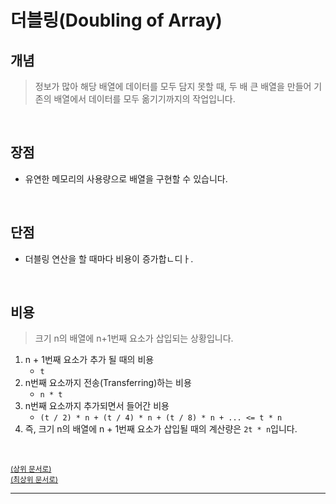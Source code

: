 # 더블링(Doubling of Array)
## 개념
> 정보가 많아 해당 배열에 데이터를 모두 담지 못할 때, 두 배 큰 배열을 만들어 기존의 배열에서 데이터를 모두 옮기기까지의 작업입니다.

<br>

## 장점
- 유연한 메모리의 사용량으로 배열을 구현할 수 있습니다.

<br>

## 단점
- 더블링 연산을 할 때마다 비용이 증가합ㄴ디ㅏ.

<br>

## 비용
> 크기 n의 배열에 n+1번째 요소가 삽입되는 상황입니다.


1. n + 1번째 요소가 추가 될 때의 비용
   - `t`
2. n번째 요소까지 전송(Transferring)하는 비용
   - `n * t`
3. n번째 요소까지 추가되면서 들어간 비용
   - `(t / 2) * n + (t / 4) * n + (t / 8) * n + ... <= t * n`
4. 즉, 크기 n의 배열에 n + 1번째 요소가 삽입될 때의 계산량은 `2t * n`입니다.

<br>

<sup>[(상위 문서로)](https://github.com/InSeong-So/IT-Note/blob/master/chapter07-%EC%9E%90%EB%A3%8C%EA%B5%AC%EC%A1%B0%EC%99%80_%EC%95%8C%EA%B3%A0%EB%A6%AC%EC%A6%98/README.md)</sup><br>
<sup>[(최상위 문서로)](https://github.com/InSeong-So/IT-Note)</sup>

<hr>
<br>
